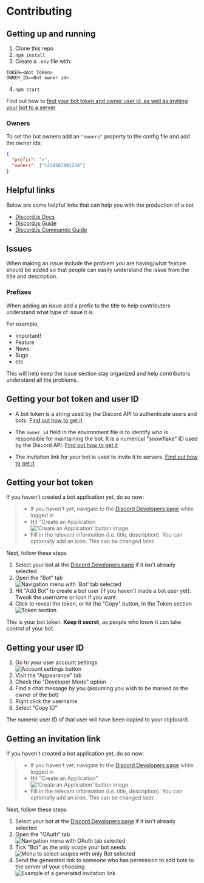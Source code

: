 # Contributing

## Getting up and running
1. Clone this repo
2. `npm install`
3. Create a `.env` file with:
```
TOKEN=<Bot Token>
OWNER_ID=<Bot owner id>
```
4. `npm start`

Find out how to [find your bot token and owner user id, as well as inviting your bot to a server](#getting-your-bot-token-and-user-id)


### Owners
To set the bot owners add an `"owners"` property to the config file and add the owner ids:
```json
{
  "prefix": ">",
  "owners": ["1234567891234"]
}
```

## Helpful links
Below are some helpful links that can help you with the production of a bot

* [Discord.js Docs](https://discord.js.org/#/docs/main/stable/general/welcome)
* [Discord.js Guide](https://anidiotsguide_old.gitbooks.io/discord-js-bot-guide/content/getting-started/the-long-version.html)
* [Discord.js Commando Guide](https://dragonfire535.gitbooks.io/discord-js-commando-beginners-guide/content/)

## Issues 
When making an issue include the problem you are having/what feature should be added so that people can easily understand the issue from the title and description. 

### Prefixes
When adding an issue add a prefix to the title to help contributers understand what type of issue it is. 

For example, 
  + Important!
  + Feature
  + News
  + Bugs
  + etc.

This will help keep the issue section stay organized and help contributors understand all the problems. 

## Getting your bot token and user ID

- A bot token is a string used by the Discord API to authenticate users and bots. [Find out how to get it](#getting-your-bot-token)

- The `owner_id` field in the environment file is to identify who is responsible for maintaining the bot. It is a numerical "snowflake" ID used by the Discord API. [Find out how to get it](#getting-your-user-id)

- The invitation link for your bot is used to invite it to servers. [Find out how to get it](#getting-an-invitation-link)
## Getting your bot token

If you haven't created a bot application yet, do so now:

> - If you haven't yet, navigate to the [Discord Devolopers page](https://discordapp.com/developers/applications/) while logged in
> - Hit "Create an Application <div><img alt="'Create an Application' button image" src="https://cdn.discordapp.com/attachments/430070805653880832/473150670804090883/unknown.png"></div>
> - Fill in the relevant information (i.e. title, description). You can optionally add an icon. This can be changed later.

Next, follow these steps

1. Select your bot at the [Discord Devolopers page](https://discordapp.com/developers/applications/) if it isn't already selected
2. Open the "Bot" tab <div><img alt="Navigation menu with 'Bot' tab selected" src="https://cdn.discordapp.com/attachments/430070805653880832/473151943162724382/unknown.png"></div>
3. Hit "Add Bot" to create a bot user (if you haven't made a bot user yet). Tweak the username or icon if you want.
4. Click to reveal the token, or hit the "Copy" button, in the Token section <div><img alt="Token section" src="https://cdn.discordapp.com/attachments/430070805653880832/473152233916203028/unknown.png"></div>

This is your bot token. **Keep it secret**, as people who know it can take control of your bot.

## Getting your user ID

1. Go to your user account settings<div><img alt="Account settings button" src="https://cdn.discordapp.com/attachments/430070805653880832/473152689526800384/unknown.png"></div>
2. Visit the "Appearance" tab
3. Check the "Developer Mode" option
4. Find a chat message by you (assuming you wish to be marked as the owner of the bot)
5. Right click the username
6. Select "Copy ID"

The numeric user ID of that user will have been copied to your clipboard.

## Getting an invitation link

If you haven't created a bot application yet, do so now:

> - If you haven't yet, navigate to the [Discord Devolopers page](https://discordapp.com/developers/applications/) while logged in
> - Hit "Create an Application" <div><img alt="'Create an Application' button image" src="https://cdn.discordapp.com/attachments/430070805653880832/473150670804090883/unknown.png"></div>
> - Fill in the relevant information (i.e. title, description). You can optionally add an icon. This can be changed later.

Next, follow these steps

1. Select your bot at the [Discord Devolopers page](https://discordapp.com/developers/applications/) if it isn't already selected
2. Open the "OAuth" tab <div><img alt="Navigation menu with OAuth tab selected" src="https://cdn.discordapp.com/attachments/430070805653880832/473153670717112321/unknown.png"></div>
3. Tick "Bot" as the only scope your bot needs <div><img alt="Menu to select scopes with only Bot selected" src="https://cdn.discordapp.com/attachments/430070805653880832/473153767886553118/unknown.png"></div>
4. Send the generated link to someone who has permission to add bots to the server of your choosing <div><img alt="Example of a generated invitation link" src="https://cdn.discordapp.com/attachments/430070805653880832/473153996778110976/unknown.png"></div>
